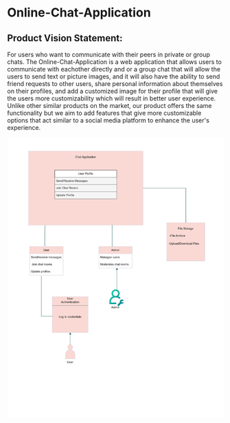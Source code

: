 # Online-Chat-Application

## Product Vision Statement:

For users who want to communicate with their peers in private or group chats. The Online-Chat-Application is a web application that allows users to communicate with eachother directly and or a group chat that will allow the users to send text or picture images, and it will also have the ability to send friend requests to other users, share personal information about themselves on their profiles, and add a customized image for their profile that will give the users more customizability which will result in better user experience. Unlike other similar products on the market, our product offers the same functionality but we aim to add features that give more customizable options that act similar to a social media platform to enhance the user's experience.

![Flow Chart](./images/flow-chart.jpg)
